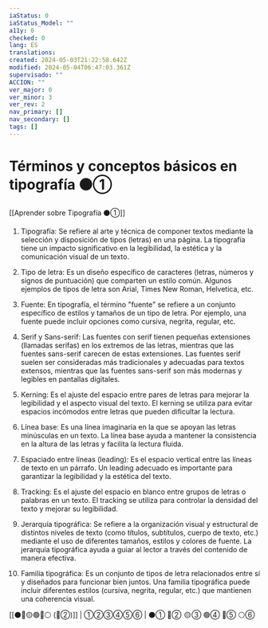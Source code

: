 ```yaml
---
iaStatus: 0
iaStatus_Model: ""
a11y: 0
checked: 0
lang: ES
translations: 
created: 2024-05-03T21:22:58.642Z
modified: 2024-05-04T06:47:03.361Z
supervisado: ""
ACCION: ""
ver_major: 0
ver_minor: 3
ver_rev: 2
nav_primary: []
nav_secondary: []
tags: []
---
```

# Términos y conceptos básicos en tipografía ⚫①

[[Aprender sobre Tipografía ⚫①]]

1. Tipografía: Se refiere al arte y técnica de componer textos mediante la selección y disposición de tipos (letras) en una página. La tipografía tiene un impacto significativo en la legibilidad, la estética y la comunicación visual de un texto.

2. Tipo de letra: Es un diseño específico de caracteres (letras, números y signos de puntuación) que comparten un estilo común. Algunos ejemplos de tipos de letra son Arial, Times New Roman, Helvetica, etc.

3. Fuente: En tipografía, el término "fuente" se refiere a un conjunto específico de estilos y tamaños de un tipo de letra. Por ejemplo, una fuente puede incluir opciones como cursiva, negrita, regular, etc.

4. Serif y Sans-serif: Las fuentes con serif tienen pequeñas extensiones (llamadas serifas) en los extremos de las letras, mientras que las fuentes sans-serif carecen de estas extensiones. Las fuentes serif suelen ser consideradas más tradicionales y adecuadas para textos extensos, mientras que las fuentes sans-serif son más modernas y legibles en pantallas digitales.

5. Kerning: Es el ajuste del espacio entre pares de letras para mejorar la legibilidad y el aspecto visual del texto. El kerning se utiliza para evitar espacios incómodos entre letras que pueden dificultar la lectura.

6. Línea base: Es una línea imaginaria en la que se apoyan las letras minúsculas en un texto. La línea base ayuda a mantener la consistencia en la altura de las letras y facilita la lectura fluida.

7. Espaciado entre líneas (leading): Es el espacio vertical entre las líneas de texto en un párrafo. Un leading adecuado es importante para garantizar la legibilidad y la estética del texto.

8. Tracking: Es el ajuste del espacio en blanco entre grupos de letras o palabras en un texto. El tracking se utiliza para controlar la densidad del texto y mejorar su legibilidad.

9. Jerarquía tipográfica: Se refiere a la organización visual y estructural de distintos niveles de texto (como títulos, subtítulos, cuerpo de texto, etc.) mediante el uso de diferentes tamaños, estilos y colores de fuente. La jerarquía tipográfica ayuda a guiar al lector a través del contenido de manera efectiva.

10. Familia tipográfica: Es un conjunto de tipos de letra relacionados entre sí y diseñados para funcionar bien juntos. Una familia tipográfica puede incluir diferentes estilos (cursiva, negrita, regular, etc.) que mantienen una coherencia visual.

[[⚫🔴🟡🟢🔵⚪ (🔴②)]] | ①②③④⑤⑥ | ⚫① 🔴②  🟡 ③ 🟢④ 🔵⑤ ⚪⑥ 